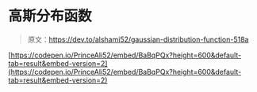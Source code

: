 # 高斯分布函数

> 原文：<https://dev.to/alshami52/gaussian-distribution-function-518a>

[https://codepen.io/PrinceAli52/embed/BaBqPQx?height=600&default-tab=result&embed-version=2](https://codepen.io/PrinceAli52/embed/BaBqPQx?height=600&default-tab=result&embed-version=2)